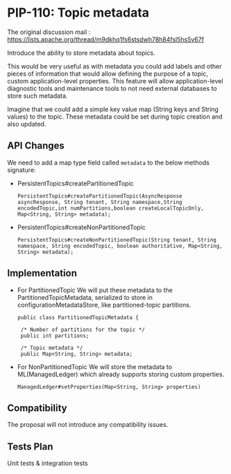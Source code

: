 # PIP-110: Topic metadata

The original discussion mail :
https://lists.apache.org/thread/m9dkhq1fs6stsdwh78h84fsl5hs5v67f

Introduce the ability to store metadata about topics.

This would be very useful as with metadata you could add labels and other
pieces of information that would allow defining the purpose of a topic,
custom application-level properties.
This feature will allow application-level diagnostic tools and maintenance
tools to not need external databases to store such metadata.

Imagine that we could add a simple key value map (String keys and String
values) to the topic.
These metadata could be set during topic creation and also updated.


## API Changes

We need to add a map type field called  `metadata` to the below methods signature:

- PersistentTopics#createPartitionedTopic
  ```
  PersistentTopics#createPartitionedTopic(AsyncResponse asyncResponse, String tenant, String namespace,String encodedTopic,int numPartitions,boolean createLocalTopicOnly, Map<String, String> metadata);  
  ```
-  PersistentTopics#createNonPartitionedTopic
   ```
   PersistentTopics#createNonPartitionedTopic(String tenant, String namespace, String encodedTopic, boolean authoritative, Map<String, String> metadata); 
   ```

## Implementation

- For PartitionedTopic
   We will put these metadata to the PartitionedTopicMetadata, serialized to store in configurationMetadataStore, like partitioned-topic partitions.
   ```
   public class PartitionedTopicMetadata {

    /* Number of partitions for the topic */
    public int partitions;
    
    /* Topic metadata */
    public Map<String, String> metadata;
   ```

- For NonPartitionedTopic
   We will store the metadata to ML(ManagedLedger) which already supports storing custom properties.
   ```
   ManagedLedger#setProperties(Map<String, String> properties) 
   ```
  
## Compatibility

The proposal will not introduce any compatibility issues.

## Tests Plan

Unit tests & integration tests
